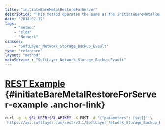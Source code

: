 ```yaml
---
title: "initiateBareMetalRestoreForServer"
description: "This method operates the same as the initiateBareMetalRestore() method.  However, using this method, the Bare Metal Restore can be initiated on any Windows server under the account. "
date: "2018-02-12"
tags:
    - "method"
    - "sldn"
    - "Network"
classes:
    - "SoftLayer_Network_Storage_Backup_Evault"
type: "reference"
layout: "method"
mainService : "SoftLayer_Network_Storage_Backup_Evault"
---
```


# [REST Example](#initiateBareMetalRestoreForServer-example) <a href="/article/rest/"><i class="fas fa-question"></i></a> {#initiateBareMetalRestoreForServer-example .anchor-link} 
```bash
curl -g -u $SL_USER:$SL_APIKEY -X POST -d '{"parameters": [int]}' \
'https://api.softlayer.com/rest/v3.1/SoftLayer_Network_Storage_Backup_Evault/{SoftLayer_Network_Storage_Backup_EvaultID}/initiateBareMetalRestoreForServer'
```
